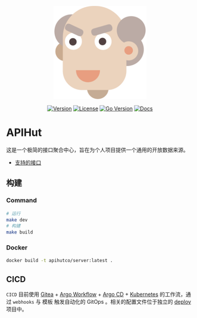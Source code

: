 <p align="center"><a href="https://apihut.co/" target="_blank"><img style="width: 250px;height: 250px" src="https://github.com/apihutco/docs/blob/main/docs/static/apihut.png?raw=true"></a></p>


<p align="center">
<a href="https://github.com/apihutco/server" target="_blank"><img src="https://img.shields.io/badge/release-v2.0-brightgreen" alt="Version"></a>
<a href="https://github.com/apihutco/server/blob/main/LICENSE" target="_blank"><img src="https://img.shields.io/github/license/apihutco/server" alt="License"></a>
<a href="https://github.com/apihutco/server" target="_blank"><img src="https://img.shields.io/github/go-mod/go-version/apihutco/server?style=flat&logo=go" alt="Go Version"></a>
<a href="https://docs.apihut.co" target="_blank"><img src="https://img.shields.io/badge/docs-current-green" alt="Docs"></a>
</p>

# APIHut

这是一个极简的接口聚合中心，旨在为个人项目提供一个通用的开放数据来源。

- [支持的接口](https://docs.apihut.co/)

<!--Start reconstruct: `2022.09.26`-->

## 构建

### Command

```bash
# 运行
make dev
# 构建
make build
```

### Docker

```bash
docker build -t apihutco/server:latest .
```

## CICD

`CICD` 目前使用 [Gitea](https://github.com/go-gitea/gitea) + [Argo Workflow](https://github.com/argoproj/argo-workflows/) + [Argo CD](https://github.com/argoproj/argo-cd) + [Kubernetes](https://github.com/kubernetes/kubernetes) 的工作流，通过 `webhooks` 与 模板 触发自动化的 GitOps 。相关的配置文件位于独立的 [deploy](https://github.com/apihut/deploy) 项目中。